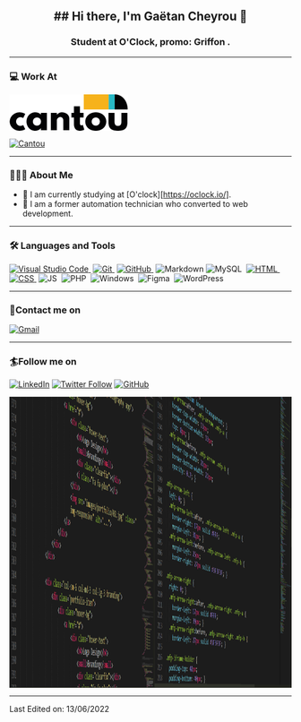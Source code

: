 <h2 align="center"> ## Hi there, I'm Gaëtan Cheyrou 👋</h2>
<h3 align="center">Student at O'Clock, promo: Griffon .</h3>

---

### 💻 Work At
<img align="center" alt="Cantou" src="https://github.com/GaetanCheyrou/GaetanCheyrou/blob/main/assets/AgenceCantouLogoSiteInternet.png" width="212" height="65" />

[![Cantou](https://img.shields.io/badge/Cantou-%230077B5.svg?&style=for-the-badge&logo=Cantou&logoColor=white)](https://www.agencecantou.fr/)

---

### 👨🏻‍💻 About Me

- 🌱 I am currently studying at [O'clock][https://oclock.io/].
- 💬 I am a former automation technician who converted to web development.

---

### 🛠 Languages and Tools

[![Visual Studio Code](https://img.shields.io/badge/-VScode-333333?style=flat&logo=visual-studio-code&logoColor=007ACC)&nbsp;][vscode]
[![Git](https://img.shields.io/badge/-Git-333333?style=flat&logo=git)&nbsp;][git]
[![GitHub](https://img.shields.io/badge/-GitHub-333333?style=flat&logo=github)&nbsp;][github]
![Markdown](https://img.shields.io/badge/-Markdown-333333?style=flat&logo=markdown)
![MySQL](https://img.shields.io/badge/-MySQL-333333?style=flat&logo=MySQL)&nbsp;
[![HTML](https://img.shields.io/badge/-HTML-333333?style=flat&logo=HTML5)&nbsp;][html]
[![CSS](https://img.shields.io/badge/-CSS-333333?style=flat&logo=CSS3&logoColor=1572B6)&nbsp;][css]
![JS](https://img.shields.io/badge/-JS-333333?style=flat&logo=JavaScript)&nbsp;
![PHP](https://img.shields.io/badge/-PHP-333333?style=flat&logo=PHP)&nbsp;
![Windows](https://img.shields.io/badge/-Windows-333333?style=flat&logo=Windows)&nbsp;
![Figma](https://img.shields.io/badge/-Figma-333333?style=flat&logo=Figma)&nbsp;
![WordPress](https://img.shields.io/badge/-WordPress-333333?style=flat&logo=WordPress)&nbsp;

---
### 📝Contact me on
[![Gmail](https://img.shields.io/badge/gmail-%230077B5.svg?&style=for-the-badge&logo=gmail&logoColor=white)](gaetancheyrou@gmail.com)

---

### 🏄Follow me on
[![LinkedIn](https://img.shields.io/badge/linkedin-%230077B5.svg?&style=for-the-badge&logo=linkedin&logoColor=white)](https://www.linkedin.com/in/GaetanCheyrou/)
[![Twitter Follow](https://img.shields.io/twitter/follow/Horlcad?color=1DA1F2&logo=Twitter&style=for-the-badge)](https://twitter.com/intent/user?screen_name=Horlcad)
[![GitHub](https://img.shields.io/badge/github-%230077B5.svg?&style=for-the-badge&logo=github&logoColor=white)](https://github.com/GaetanCheyrou)


<p align="center"> 
      <img align="center" alt="Vscode" src="https://github.com/GaetanCheyrou/GaetanCheyrou/blob/main/assets/VSCODE.png" width="750" height="520" />
</p>

[github]: https://github.com/GaetanCheyrou
[twitter]: https://twitter.com/Horlcad
[linkedin]: https://www.linkedin.com/in/GaetanCheyrou/
[vscode]: https://code.visualstudio.com/
[git]: https://git-scm.com/doc
[github]: https://github.com/
[css]: https://developer.mozilla.org/en-US/docs/Web/CSS#:~:text=Cascading%20Style%20Sheets%20(CSS)%20is,speech%2C%20or%20on%20other%20media.
[html]: https://devdocs.io/html/
[cantou]: https://github.com/GaetanCheyrou/GaetanCheyrou/blob/main/assets/logocantou.png

-----


Last Edited on: 13/06/2022